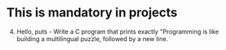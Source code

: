 # This is mandatory in projects
4. Hello, puts - Write a C program that prints exactly "Programming is like building a multilingual puzzle, followed by a new line.
